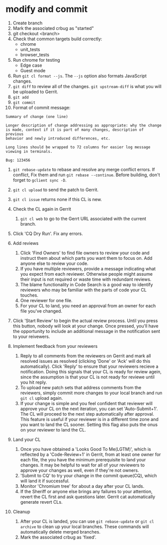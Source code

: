# modify and commit
1. Create branch
1. Mark the associated crbug as "started"
1. git checkout \<branch>
1. Check that common targets build correctly:
	* chrome
	* unit_tests
	* browser_tests
1. Run chrome for testing
	* Edge case
	* Guest mode
1. Run ```git cl format --js```. The ```--js``` option also formats JavaScript changes.
1. ```git diff``` to review all of the changes. ```git upstream-diff``` is what you will be uploaded to Gerrit.
1. ```git add```
1. ```git commit```
1. Format of commit message:
```text
Summary of change (one line)

Longer description of change addressing as appropriate: why the change
is made, context if it is part of many changes, description of previous
behavior and newly introduced differences, etc.

Long lines should be wrapped to 72 columns for easier log message
viewing in terminals.

Bug: 123456
```
1. ```git rebase-update``` to rebase and resolve any merge conflict errors. If conflict, Fix them and run ```git rebase --continue```. Before building, don't forget to ```gclient sync -D```.
1. ```git cl upload``` to send the patch to Gerrit.
1. ```git cl issue``` returns none if this CL is new.
1. Check the CL again in Gerrit
	1. ```git cl web``` to go to the Gerrt URL associated with the current branch.
1. Click 'CQ Dry Run'. Fix any errors.
1. Add reviews
	1. Click 'Find Owners' to find file owners to review your code and instruct them about which parts you want them to focus on. Add anyone else to review your code.
	1. If you have multiple reviewers, provide a message indicating what you expect from each reviewer. Otherwise people might assume their input is not required or waste time with redundant reviews.
	1. The blame functionality in Code Search is a good way to identify reviewers who may be familiar with the parts of code your CL touches. 
	1. One reviewer for one file.
	1. For your CL to land, you need an approval from an owner for each file you've changed.
1. Click 'Start Review' to begin the actual review process. Until you press this button, nobody will look at your change. Once pressed, you'll have the opportunity to include an additional message in the notification sent to your reivewers.
1. Implement feedback from your reviewers
	1. Reply to all comments from the reviewers on Gerrit and mark all resolved issues as resolved (clicking 'Done' or 'Ack' will do this automatically). Click 'Reply' to ensure that your reviewers recieve a notification. Doing this signals that your CL is ready for review agein, since the assumption is that your CL is not ready for reviewe until you hit reply.
	1. To upload new patch sets that address comments from the reviewers, simply commit more changes to your local branch and run ```git cl``` upload again.
	1. If your change is simple and you feel confident that reviewer will approve your CL on the next iteration, you can set 'Auto-Submit+1'. The CL will proceed to the next step automatically after approval. This feature is useful if your reviewer is in a different time zone and you want to land the CL sooner. Setting this flag also puts the onus on your reviewer to land the CL.
	
1. Land your CL
	1. Once you have obtained a 'Looks Good To Me(LGTM)', which is reflected by a 'Code-Review+1' in Gerrit, from at least one owner for each file, the you have the minimum prerequisite to land your changes. It may be helpful to wait for all of your reviewers to approve your changes as well, even if they're not owners.
	1. 'Submit to CQ' to try your change in the commit queue(CQ), which will land it if successful.
	1. Monitor 'Chromium tree' for about a day after your CL lands.
	1. If the Sheriff or anyone else brings any failures to your attention, revert the CL first and ask questions later. Gerrit cat automatically generate revert CLs.
1. Cleanup
	1. After your CL is landed, you can use ```git rebase-update``` or ```git cl archive``` to clean up your local branches. These commands will automatically delete merged branches.
	1. Mark the associated crbug as 'fixed'.
	
